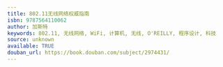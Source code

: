 ```yaml
---
title: 802.11无线网络权威指南
isbn: 9787564110062
author: 加斯特
keywords: 802.11, 无线网络, WiFi, 计算机, 无线, O'REILLY, 程序设计, 科技
source: unknown
available: TRUE
douban_url: https://book.douban.com/subject/2974431/
---
```

